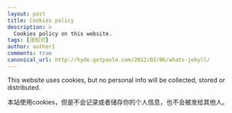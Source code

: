 ```yaml
---
layout: post
title: Cookies policy
description: >
  Cookies policy on this website.
tags: [涨知识]
author: author1
comments: true
canonical_url: http://hyde.getpoole.com/2012/02/06/whats-jekyll/
---
```


This website uses cookies, but no personal info will be collected, stored or distributed.

本站使用cookies，但是不会记录或者储存你的个人信息，也不会被发给其他人。
